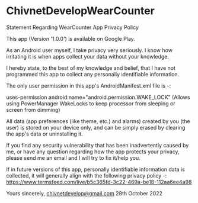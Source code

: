 # ChivnetDevelopWearCounter

Statement Regarding WearCounter App Privacy Policy

This app (Version '1.0.0') is available on Google Play.

As an Android user myself, I take privacy very seriously. I know how irritating it is when apps collect your data without your knowledge.

I hereby state, to the best of my knowledge and belief, that I have not programmed this app to collect any personally identifiable information. 

The only user permission in this app's AndroidManifest.xml file is -:

uses-permission android:name="android.permission.WAKE_LOCK"
(Allows using PowerManager WakeLocks to keep processor from sleeping or screen from dimming)

All data (app preferences (like theme, etc.) and alarms) created by you (the user) is stored on your device only, and can be simply erased by clearing the app's data or uninstalling it.

If you find any security vulnerability that has been inadvertently caused by me, or have any question regarding how the app protects your privacy, please send me an email and I will try to fix it/help you.

If in future versions of this app, personally identifiable information data is collected, it will generally align with the following privacy policy -:
https://www.termsfeed.com/live/b5c365fd-3c22-469a-be18-112aa6ee4a98

Yours sincerely,
chivnetdevelop@gmail.com
28th October 2022

